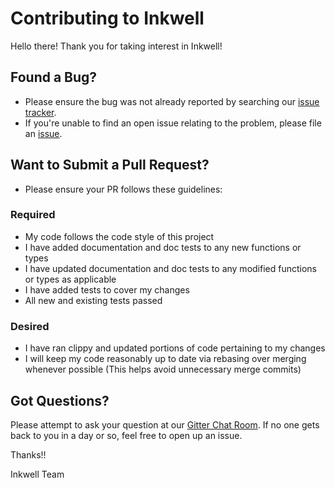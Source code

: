 # Contributing to Inkwell

Hello there! Thank you for taking interest in Inkwell!

## Found a Bug?

* Please ensure the bug was not already reported by searching our [issue tracker](https://github.com/TheDan64/inkwell/issues).
* If you're unable to find an open issue relating to the problem, please file an [issue](https://github.com/TheDan64/inkwell/issues/new).

<!--- * Please use the issue template to create the issue --->

## Want to Submit a Pull Request?

* Please ensure your PR follows these guidelines:

### Required

* My code follows the code style of this project
* I have added documentation and doc tests to any new functions or types
* I have updated documentation and doc tests to any modified functions or types as applicable
* I have added tests to cover my changes
* All new and existing tests passed

### Desired

* I have ran clippy and updated portions of code pertaining to my changes
* I will keep my code reasonably up to date via rebasing over merging whenever possible (This helps avoid unnecessary merge commits)

## Got Questions?

Please attempt to ask your question at our [Gitter Chat Room](https://gitter.im/inkwell-rs/Lobby). If no one gets back to you in a day or so, feel free to open up an issue.

Thanks!!

Inkwell Team
